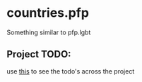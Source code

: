 # countries.pfp
 Something similar to pfp.lgbt

## Project TODO:
use [this](https://marketplace.visualstudio.com/items?itemName=Gruntfuggly.todo-tree) to see the todo's across the project